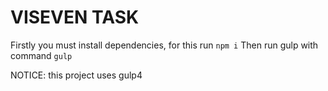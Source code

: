 # VISEVEN TASK

Firstly you must install dependencies, for this run `npm i`
Then run gulp with command `gulp`

NOTICE: this project uses gulp4
